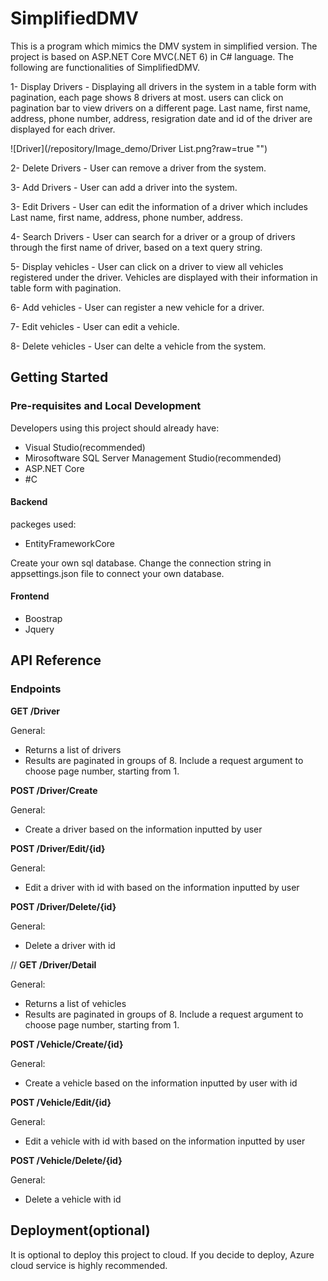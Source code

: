 # SimplifiedDMV

This is a program which mimics the DMV system in simplified version. The project is based on ASP.NET Core MVC(.NET 6) in C# language. The following are functionalities of SimplifiedDMV.

1- Display Drivers - Displaying all drivers in the system in a table form with pagination, each page shows 8 drivers at most. users can click on pagination bar to view drivers on a different page. Last name, first name, address, phone number, address, resigration date and id of the driver are displayed for each driver. 

![Driver](/repository/Image_demo/Driver List.png?raw=true "")

2- Delete Drivers - User can remove a driver from the system.

3- Add Drivers - User can add a driver into the system.

3- Edit Drivers - User can edit the information of a driver which includes Last name, first name, address, phone number, address.

4- Search Drivers - User can search for a driver or a group of drivers through the first name of driver, based on a text query string.

5- Display vehicles - User can click on a driver to view all vehicles registered under the driver. Vehicles are displayed with their information in table form with pagination. 

6- Add vehicles - User can register a new vehicle for a driver. 

7- Edit vehicles - User can edit a vehicle.

8- Delete vehicles - User can delte a vehicle from the system.

## Getting Started 

### Pre-requisites and Local Development

Developers using this project should already have:

- Visual Studio(recommended)
- Mirosoftware SQL Server Management Studio(recommended)
- ASP.NET Core 
- #C

#### Backend 

packeges used:
  - EntityFrameworkCore
  
Create your own sql database. Change the connection string in appsettings.json file to connect your own database.


#### Frontend

- Boostrap
- Jquery

## API Reference

### Endpoints


**GET /Driver**

General:
- Returns a list of drivers
- Results are paginated in groups of 8. Include a request argument to choose page number, starting from 1.

**POST /Driver/Create**

General:
- Create a driver based on the information inputted by user

**POST /Driver/Edit/{id}**

General:
- Edit a driver with id with based on the information inputted by user

**POST /Driver/Delete/{id}**

General:
- Delete a driver with id

//
**GET /Driver/Detail**

General:
- Returns a list of vehicles
- Results are paginated in groups of 8. Include a request argument to choose page number, starting from 1.

**POST /Vehicle/Create/{id}**

General:
- Create a vehicle based on the information inputted by user with id

**POST /Vehicle/Edit/{id}**

General:
- Edit a vehicle with id with based on the information inputted by user

**POST /Vehicle/Delete/{id}**

General:
- Delete a vehicle with id

## Deployment(optional)

It is optional to deploy this project to cloud.
If you decide to deploy, Azure cloud service is highly recommended.
